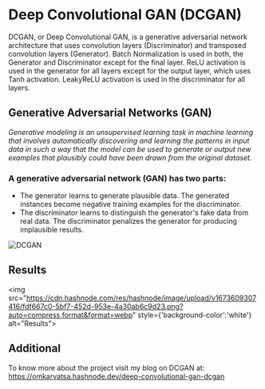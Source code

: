 # Deep Convolutional GAN (DCGAN)
DCGAN, or Deep Convolutional GAN, is a generative adversarial network architecture that uses convolution layers (Discriminator) and transposed convolution layers (Generator). Batch Normalization is used in both, the Generator and Discriminator except for the final layer. ReLU activation is used in the generator for all layers except for the output layer, which uses Tanh activation. LeakyReLU activation is used in the discriminator for all layers.


## Generative Adversarial Networks (GAN)
<em>Generative modeling is an unsupervised learning task in machine learning that involves automatically discovering and learning the patterns in input data in such a way that the model can be used to generate or output new examples that plausibly could have been drawn from the original dataset.</em>

### A generative adversarial network (GAN) has two parts:

<ul>
<li>The generator learns to generate plausible data. The generated instances become negative training examples for the discriminator.</li>
<li>The discriminator learns to distinguish the generator's fake data from real data. The discriminator penalizes the generator for producing implausible results.</li>
</ul>

<img src="https://i0.wp.com/neptune.ai/wp-content/uploads/2022/10/fig3-Objective-function.png?ssl=1" alt="DCGAN">

## Results
<img src="https://cdn.hashnode.com/res/hashnode/image/upload/v1673609307416/fdf667c0-5bf7-452d-953e-4a30ab6c9d23.png?auto=compress,format&format=webp" style={'background-color':'white'} alt="Results">

## Additional

To know more about the project visit my blog on DCGAN at: https://omkarvatsa.hashnode.dev/deep-convolutional-gan-dcgan
